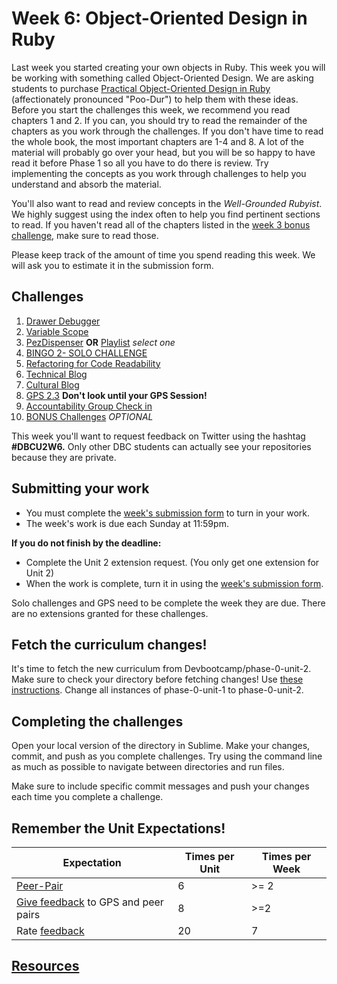 # Week 6: Object-Oriented Design in Ruby

<!-- Week 6 challenges will be published at least by the Friday before the week starts. -->

Last week you started creating your own objects in Ruby. This week you will be working with something called Object-Oriented Design. We are asking students to purchase [Practical Object-Oriented Design in Ruby](http://www.poodr.com/) (affectionately pronounced "Poo-Dur") to help them with these ideas. Before you start the challenges this week, we recommend you read chapters 1 and 2. If you can, you should try to read the remainder of the chapters as you work through the challenges. If you don't have time to read the whole book, the most important chapters are 1-4 and 8. A lot of the material will probably go over your head, but you will be so happy to have read it before Phase 1 so all you have to do there is review. Try implementing the concepts as you work through challenges to help you understand and absorb the material.

You'll also want to read and review concepts in the *Well-Grounded Rubyist*. We highly suggest using the index often to help you find pertinent sections to read. If you haven't read all of the chapters listed in the [week 3 bonus challenge](https://github.com/Devbootcamp/phase-0-unit-1/blob/master/week-3/BONUS-challenges/Well-Grounded-Rubyist.md), make sure to read those.

Please keep track of the amount of time you spend reading this week. We will ask you to estimate it in the submission form.

## Challenges

1. [Drawer Debugger](drawer-debugger)
2. [Variable Scope](variable-scope)
3. [PezDispenser](PezDispenser) **OR** [Playlist](playlist) *select one*
4. [BINGO 2- SOLO CHALLENGE](bingo-2-solo-challenge)
5. [Refactoring for Code Readability](refactoring)
6. [Technical Blog](technical-blog.md)
7. [Cultural Blog](cultural-blog.md)
8. [GPS 2.3](gps2-2) **Don't look until your GPS Session!** <br>
9. [Accountability Group Check in](accountability-group.md)
10. [BONUS Challenges](BONUS-challenges) *OPTIONAL*

This week you'll want to request feedback on Twitter using the hashtag **#DBCU2W6.** Only other DBC students can actually see your repositories because they are private.

## Submitting your work
- You must complete the [week's submission form](http://apply.devbootcamp.com) to turn in your work.
- The week's work is due each Sunday at 11:59pm.

**If you do not finish by the deadline:**
- Complete the Unit 2 extension request. (You only get one extension for Unit 2)
- When the work is complete, turn it in using the [week's submission form](http://apply.devbootcamp.com).

Solo challenges and GPS need to be complete the week they are due. There are no extensions granted for these challenges.

## Fetch the curriculum changes!

It's time to fetch the new curriculum from Devbootcamp/phase-0-unit-2. Make sure to check your directory before fetching changes! Use [these instructions](https://github.com/Devbootcamp/phase-0-handbook/blob/master/fetching-changes.md). Change all instances of phase-0-unit-1 to phase-0-unit-2.

## Completing the challenges

Open your local version of the directory in Sublime. Make your changes, commit, and push as you complete challenges. Try using the command line as much as possible to navigate between directories and run files.

Make sure to include specific commit messages and push your changes each time you complete a challenge.

## Remember the Unit Expectations!

Expectation | Times per Unit | Times per Week
------------|----------|---------
[Peer-Pair](https://github.com/Devbootcamp/phase-0-handbook/blob/master/peer-pairing-sessions.md) | 6 | >= 2
[Give feedback](https://socrates.devbootcamp.com/feedback/new) to GPS and peer pairs | 8 | >=2
Rate [feedback](https://socrates.devbootcamp.com/feedback) | 20 | 7

## [Resources](https://github.com/Devbootcamp/phase-0-handbook/blob/master/resources.md)
